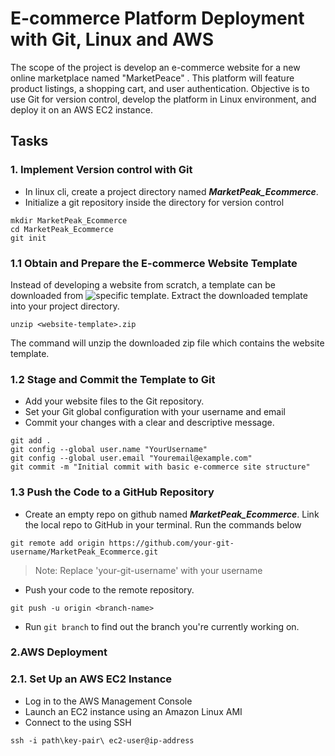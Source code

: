 # E-commerce Platform Deployment with Git, Linux and AWS

The scope of the project is develop an e-commerce website for a new online marketplace named "MarketPeace" . This platform will feature product listings, a shopping cart, and user authentication. Objective is to use Git for version control, develop the platform in Linux environment, and deploy it on an AWS EC2 instance.

## Tasks
### 1. Implement Version control with Git

* In linux cli, create a project directory named _**MarketPeak_Ecommerce**_.
* Initialize a git repository inside the directory for version control

```
mkdir MarketPeak_Ecommerce
cd MarketPeak_Ecommerce
git init
```

### 1.1 Obtain and Prepare the E-commerce Website Template

Instead of developing a website from scratch, a template can be downloaded from ![specific template](https://www.tooplate.com/view/2130-waso-strategy). Extract the downloaded template into your project directory.

```
unzip <website-template>.zip
```

The command will unzip the downloaded zip file which contains the website template.

### 1.2 Stage and Commit the Template to Git

* Add your website files to the Git repository.
* Set your Git global configuration with your username and email
* Commit your changes with a clear and descriptive message.

```
git add .
git config --global user.name "YourUsername"
git config --global user.email "Youremail@example.com"
git commit -m "Initial commit with basic e-commerce site structure"
```

### 1.3 Push the Code to a GitHub Repository

* Create an empty repo on github named _**MarketPeak_Ecommerce**_. Link the local repo to GitHub in your terminal. Run the commands below

```
git remote add origin https://github.com/your-git-username/MarketPeak_Ecommerce.git
```

> Note: Replace 'your-git-username' with your username

* Push your code to the remote repository.

```
git push -u origin <branch-name>
```
* Run `git branch` to find out the branch you're currently working on.

### 2.AWS Deployment

### 2.1. Set Up an AWS EC2 Instance

* Log in to the AWS Management Console
* Launch an EC2 instance using an Amazon Linux AMI
* Connect to the using SSH

```
ssh -i path\key-pair\ ec2-user@ip-address
```

